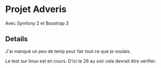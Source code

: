 Projet Adveris
========================

Avec Symfony 2 et Boostrap 3

Details
--------------
J'ai  manqué un peu de temp pour fair tout ce que je voulais.

Le test sur linux est en cours.
D'ici le 26 au soir cela devrait être verifier.

